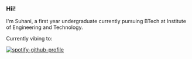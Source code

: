 ### Hii!
I'm Suhani, a first year undergraduate currently pursuing BTech at Institute of Engineering and Technology.

 Currently vibing to:
 
[![spotify-github-profile](https://spotify-github-profile.vercel.app/api/view?uid=31ik7hp6yn5wqialc4ltfjsb6dka&cover_image=true&theme=novatorem&show_offline=true&background_color=121212&interchange=true&bar_color=53b14f&bar_color_cover=false)](https://github.com/kittinan/spotify-github-profile)

<!--
**suhanipaliwal/suhanipaliwal** is a ✨ _special_ ✨ repository because its `README.md` (this file) appears on your GitHub profile.

Here are some ideas to get you started:

- 🔭 I’m currently working on ...
- 🌱 I’m currently learning ...
- 👯 I’m looking to collaborate on ...
- 🤔 I’m looking for help with ...
- 💬 Ask me about ...
- 📫 How to reach me: ...
- 😄 Pronouns: ...
- ⚡ Fun fact: ...
-->
